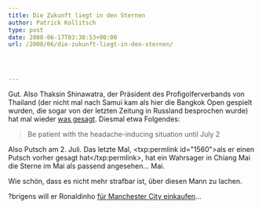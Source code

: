 ```yaml
---
title: Die Zukunft liegt in den Sternen
author: Patrick Kollitsch
type: post
date: 2008-06-17T03:30:53+00:00
url: /2008/06/die-zukunft-liegt-in-den-sternen/




---
```

Gut. Also Thaksin Shinawatra, der Präsident des Profigolferverbands von Thailand (der nicht mal nach Samui kam als hier die Bangkok Open gespielt wurden, die sogar von der letzten Zeitung in Russland besprochen wurde) hat mal wieder [was gesagt][1]. Diesmal etwa Folgendes:

> Be patient with the headache-inducing situation until July 2

Also Putsch am 2. Juli. Das letzte Mal, <txp:permlink id="1560">als er einen Putsch vorher gesagt hat</txp:permlink>, hat ein Wahrsager in Chiang Mai die Sterne im Mai als passend angesehen&#8230; Mai.

Wie schön, dass es nicht mehr strafbar ist, über diesen Mann zu lachen.

?brigens will er Ronaldinho [für Manchester City einkaufen][2]&#8230;

 [1]: http://www.telegraph.co.uk/news/newstopics/howaboutthat/2145141/Thaksin-Shinawatra-looks-to-planets-for-end-to-Thailand's-turmoil.html
 [2]: http://sportsillustrated.cnn.com/2008/soccer/06/16/bc.as.spt.soc.mancity.r.ap/